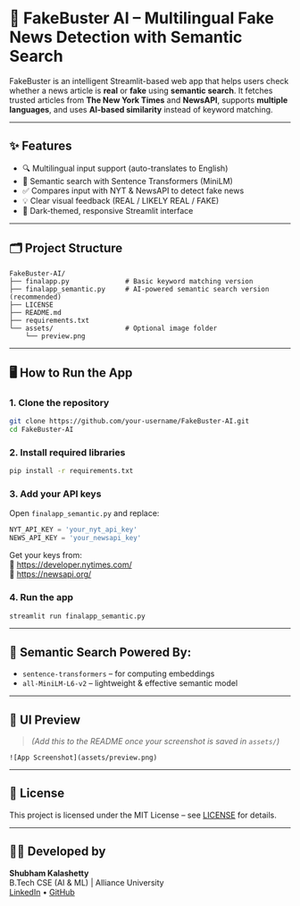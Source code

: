 # 🧠 FakeBuster AI – Multilingual Fake News Detection with Semantic Search

FakeBuster is an intelligent Streamlit-based web app that helps users check whether a news article is **real** or **fake** using **semantic search**. It fetches trusted articles from **The New York Times** and **NewsAPI**, supports **multiple languages**, and uses **AI-based similarity** instead of keyword matching.

---

## ✨ Features

- 🔍 Multilingual input support (auto-translates to English)
- 🧠 Semantic search with Sentence Transformers (MiniLM)
- ✅ Compares input with NYT & NewsAPI to detect fake news
- 💡 Clear visual feedback (REAL / LIKELY REAL / FAKE)
- 🎨 Dark-themed, responsive Streamlit interface

---

## 🗂 Project Structure

```
FakeBuster-AI/
├── finalapp.py              # Basic keyword matching version
├── finalapp_semantic.py     # AI-powered semantic search version (recommended)
├── LICENSE
├── README.md
├── requirements.txt
└── assets/                  # Optional image folder
    └── preview.png
```

---

## 🖥️ How to Run the App

### 1. Clone the repository
```bash
git clone https://github.com/your-username/FakeBuster-AI.git
cd FakeBuster-AI
```

### 2. Install required libraries
```bash
pip install -r requirements.txt
```

### 3. Add your API keys  
Open `finalapp_semantic.py` and replace:

```python
NYT_API_KEY = 'your_nyt_api_key'
NEWS_API_KEY = 'your_newsapi_key'
```

Get your keys from:  
🔗 https://developer.nytimes.com/  
🔗 https://newsapi.org/

### 4. Run the app
```bash
streamlit run finalapp_semantic.py
```

---

## 🧠 Semantic Search Powered By:
- `sentence-transformers` – for computing embeddings
- `all-MiniLM-L6-v2` – lightweight & effective semantic model

---

## 📸 UI Preview

> *(Add this to the README once your screenshot is saved in `assets/`)*

```
![App Screenshot](assets/preview.png)
```

---

## 🔐 License
This project is licensed under the MIT License – see [LICENSE](LICENSE) for details.

---

## 👨‍💻 Developed by
**Shubham Kalashetty**  
B.Tech CSE (AI & ML) | Alliance University  
[LinkedIn](https://linkedin.com/in/shubham-kalashetty-b02941272) • [GitHub](https://github.com/shubh-07-lk)